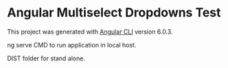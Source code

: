 # Angular Multiselect Dropdowns Test

This project was generated with [Angular CLI](https://github.com/angular/angular-cli) version 6.0.3.


ng serve CMD to run application in local host.

DIST folder for stand alone.
